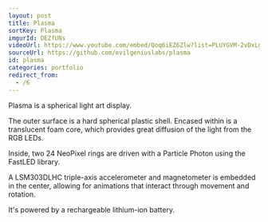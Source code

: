```yaml
---
layout: post
title: Plasma
sortKey: Plasma
imgurId: DEZfUNs
videoUrl: https://www.youtube.com/embed/Qoq6iEZ6Zlw?list=PLUYGVM-2vDxLgVFfFmQJspn5rHL_3b3MU
sourceUrl: https://github.com/evilgeniuslabs/plasma
id: plasma
categories: portfolio
redirect_from:
  - /6
---
```


Plasma is a spherical light art display.

The outer surface is a hard spherical plastic shell.  Encased within is a translucent foam core, which provides great diffusion of the light from the RGB LEDs.

Inside, two 24 NeoPixel rings are driven with a Particle Photon using the FastLED library.

A LSM303DLHC triple-axis accelerometer and magnetometer is embedded in the center, allowing for animations that interact through movement and rotation.

It's powered by a rechargeable lithium-ion battery.
